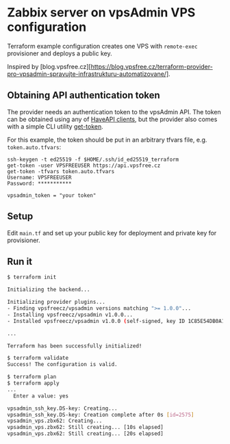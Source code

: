 # Zabbix server on vpsAdmin VPS configuration
Terraform example configuration creates one VPS with `remote-exec` provisioner
and deploys a public key.

Inspired by [blog.vpsfree.cz][https://blog.vpsfree.cz/terraform-provider-pro-vpsadmin-spravujte-infrastrukturu-automatizovane/].

## Obtaining API authentication token
The provider needs an authentication token to the vpsAdmin API. The token can
be obtained using any of [HaveAPI clients](https://github.com/vpsfreecz/haveapi),
but the provider also comes with a simple CLI utility [get-token](../get-token).

For this example, the token should be put in an arbitrary tfvars file, e.g.
`token.auto.tfvars`:

```
ssh-keygen -t ed25519 -f $HOME/.ssh/id_ed25519_terraform
get-token -user VPSFREEUSER https://api.vpsfree.cz
get-token -tfvars token.auto.tfvars
Username: VPSFREEUSER
Password: ***********

vpsadmin_token = "your token"
```

## Setup
Edit `main.tf` and set up your public key for deployment and private key
for provisioner.

## Run it
```sh
$ terraform init

Initializing the backend...

Initializing provider plugins...
- Finding vpsfreecz/vpsadmin versions matching ">= 1.0.0"...
- Installing vpsfreecz/vpsadmin v1.0.0...
- Installed vpsfreecz/vpsadmin v1.0.0 (self-signed, key ID 1C85E54DB0A12B16)

...

Terraform has been successfully initialized!

$ terraform validate
Success! The configuration is valid.

$ terraform plan
$ terraform apply
...
  Enter a value: yes

vpsadmin_ssh_key.DS-key: Creating...
vpsadmin_ssh_key.DS-key: Creation complete after 0s [id=2575]
vpsadmin_vps.zbx62: Creating...
vpsadmin_vps.zbx62: Still creating... [10s elapsed]
vpsadmin_vps.zbx62: Still creating... [20s elapsed]
```
